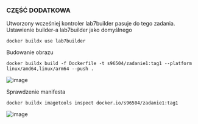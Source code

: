 ### CZĘŚĆ DODATKOWA
Utworzony wcześniej kontroler lab7builder pasuje do tego zadania.<br />
Ustawienie builder-a lab7builder jako domyślnego
```
docker buildx use lab7builder
```
Budowanie obrazu
```
docker buildx build -f Dockerfile -t s96504/zadanie1:tag1 --platform linux/amd64,linux/arm64 --push .
```
![image](https://github.com/MykhailoKrylov/zadanie1/assets/134151663/4b0f268e-a938-4a67-84d9-05908ab8b761)

Sprawdzenie manifesta 
```
docker buildx imagetools inspect docker.io/s96504/zadanie1:tag1
```
![image](https://github.com/MykhailoKrylov/zadanie1/assets/134151663/f64d9049-03e8-425c-bd3c-7dd01bdbc2f8)

